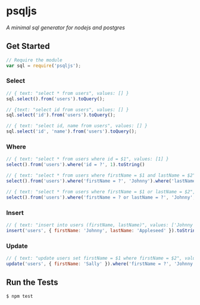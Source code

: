 # psqljs
_A minimal sql generator for nodejs and postgres_

## Get Started

```javascript
// Require the module
var sql = require('psqljs');
```

### Select

```javascript
// { text: "select * from users", values: [] }
sql.select().from('users').toQuery();

// {text: "select id from users", values: [] }
sql.select('id').from('users').toQuery();

// { text: "select id, name from users", values: [] }
sql.select('id', 'name').from('users').toQuery();
```

### Where

```js
// { text: "select * from users where id = $1", values: [1] }
select().from('users').where('id = ?', 1).toString()

// { text: "select * from users where firstName = $1 and lastName = $2", values: ['Johnny', 'Appleseed'] }
select().from('users').where('firstName = ?', 'Johnny').where('lastName = ?', 'Appleseed').toString();

// { text: "select * from users where firstName = $1 or lastName = $2", values: ['Johnny', 'Appleseed'] }
select().from('users').where('firstName = ? or lastName = ?', 'Johnny', 'Appleseed').toString();
```

### Insert

```js
// { text: "insert into users (firstName, lastName)", values: ['Johnny', 'Appleseed'] }
insert('users', { firstName: 'Johnny', lastName: 'Appleseed' }).toString();
```

### Update

```js
// { text: "update users set firstName = $1 where firstName = $2", values: ['Sally', 'Johnny'] }
update('users', { firstName: 'Sally' }).where('firstName = ?', 'Johnny').toString();
```


## Run the Tests

```bash
$ npm test
```